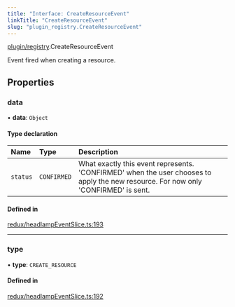 ```yaml
---
title: "Interface: CreateResourceEvent"
linkTitle: "CreateResourceEvent"
slug: "plugin_registry.CreateResourceEvent"
---
```


[plugin/registry](../modules/plugin_registry.md).CreateResourceEvent

Event fired when creating a resource.

## Properties

### data

• **data**: `Object`

#### Type declaration

| Name | Type | Description |
| :------ | :------ | :------ |
| `status` | `CONFIRMED` | What exactly this event represents. 'CONFIRMED' when the user chooses to apply the new resource. For now only 'CONFIRMED' is sent. |

#### Defined in

[redux/headlampEventSlice.ts:193](https://github.com/headlamp-k8s/headlamp/blob/45b84205/frontend/src/redux/headlampEventSlice.ts#L193)

___

### type

• **type**: `CREATE_RESOURCE`

#### Defined in

[redux/headlampEventSlice.ts:192](https://github.com/headlamp-k8s/headlamp/blob/45b84205/frontend/src/redux/headlampEventSlice.ts#L192)
